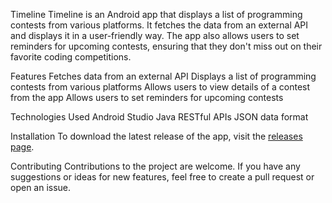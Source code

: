 Timeline
Timeline is an Android app that displays a list of programming contests from various platforms. It fetches the data from an external API and displays it in a user-friendly way. The app also allows users to set reminders for upcoming contests, ensuring that they don't miss out on their favorite coding competitions.

Features
Fetches data from an external API
Displays a list of programming contests from various platforms
Allows users to view details of a contest from the app
Allows users to set reminders for upcoming contests

Technologies Used
Android Studio
Java
RESTful APIs
JSON data format

Installation
To download the latest release of the app, visit the [releases page](https://github.com/subhojit17/Timeline/releases).


Contributing
Contributions to the project are welcome. If you have any suggestions or ideas for new features, feel free to create a pull request or open an issue.
